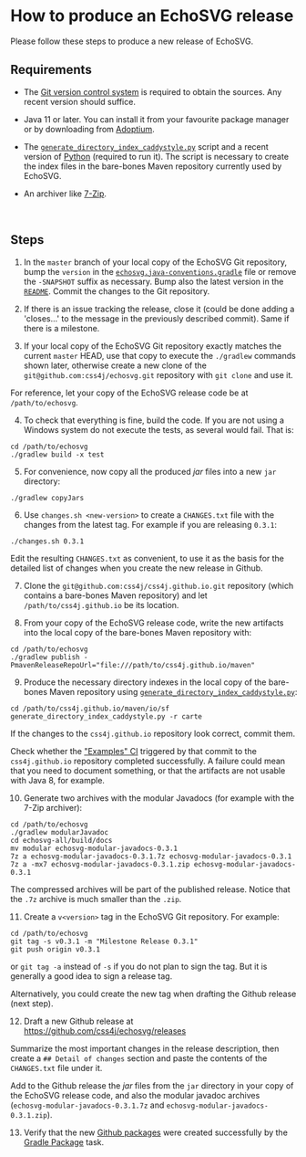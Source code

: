 # How to produce an EchoSVG release

Please follow these steps to produce a new release of EchoSVG.

## Requirements

- The [Git version control system](https://git-scm.com/downloads) is required to
obtain the sources. Any recent version should suffice.

- Java 11 or later. You can install it from your favourite package manager or by
downloading from [Adoptium](https://adoptium.net/).

- The [`generate_directory_index_caddystyle.py`](https://gist.github.com/carlosame/bd5b68c4eb8e0817d9beb1dcfb4de43d)
script and a recent version of [Python](https://www.python.org/) (required to
run it). The script is necessary to create the index files in the bare-bones
Maven repository currently used by EchoSVG.

- An archiver like [7-Zip](https://7-zip.org/).

<br/>

## Steps

1) In the `master` branch of your local copy of the EchoSVG Git repository, bump
the `version` in the [`echosvg.java-conventions.gradle`](buildSrc/src/main/groovy/echosvg.java-conventions.gradle)
file or remove the `-SNAPSHOT` suffix as necessary. Bump also the latest version
in the [`README`](README.md). Commit the changes to the Git repository.

2) If there is an issue tracking the release, close it (could be done adding a
'closes...' to the message in the previously described commit). Same if there is
a milestone.

3) If your local copy of the EchoSVG Git repository exactly matches the current
`master` HEAD, use that copy to execute the `./gradlew` commands shown later,
otherwise create a new clone of the `git@github.com:css4j/echosvg.git`
repository with `git clone` and use it.

For reference, let your copy of the EchoSVG release code be at `/path/to/echosvg`.

4) To check that everything is fine, build the code. If you are not using a Windows
system do not execute the tests, as several would fail. That is:

```shell
cd /path/to/echosvg
./gradlew build -x test
```

5) For convenience, now copy all the produced _jar_ files into a new `jar`
directory:

```shell
./gradlew copyJars
```

6) Use `changes.sh <new-version>` to create a `CHANGES.txt` file with the
changes from the latest tag. For example if you are releasing `0.3.1`:

```shell
./changes.sh 0.3.1
```

Edit the resulting `CHANGES.txt` as convenient, to use it as the basis for the
detailed list of changes when you create the new release in Github.

7) Clone the `git@github.com:css4j/css4j.github.io.git` repository (which
contains a bare-bones Maven repository) and let `/path/to/css4j.github.io` be
its location.

8) From your copy of the EchoSVG release code, write the new artifacts into the
local copy of the bare-bones Maven repository with:

```shell
cd /path/to/echosvg
./gradlew publish -PmavenReleaseRepoUrl="file:///path/to/css4j.github.io/maven"
```

9) Produce the necessary directory indexes in the local copy of the bare-bones
Maven repository using [`generate_directory_index_caddystyle.py`](https://gist.github.com/carlosame/bd5b68c4eb8e0817d9beb1dcfb4de43d):

```shell
cd /path/to/css4j.github.io/maven/io/sf
generate_directory_index_caddystyle.py -r carte
```

If the changes to the `css4j.github.io` repository look correct, commit them.

Check whether the ["Examples" CI](https://github.com/css4j/css4j.github.io/actions/workflows/examples.yml)
triggered by that commit to the `css4j.github.io` repository completed
successfully. A failure could mean that you need to document something, or that
the artifacts are not usable with Java 8, for example.

10) Generate two archives with the modular Javadocs (for example with the 7-Zip
archiver):

```shell
cd /path/to/echosvg
./gradlew modularJavadoc
cd echosvg-all/build/docs
mv modular echosvg-modular-javadocs-0.3.1
7z a echosvg-modular-javadocs-0.3.1.7z echosvg-modular-javadocs-0.3.1
7z a -mx7 echosvg-modular-javadocs-0.3.1.zip echosvg-modular-javadocs-0.3.1
```

The compressed archives will be part of the published release. Notice that the
`.7z` archive is much smaller than the `.zip`.

11) Create a `v<version>` tag in the EchoSVG Git repository. For example:

```shell
cd /path/to/echosvg
git tag -s v0.3.1 -m "Milestone Release 0.3.1"
git push origin v0.3.1
```

or `git tag -a` instead of `-s` if you do not plan to sign the tag. But it is
generally a good idea to sign a release tag.

Alternatively, you could create the new tag when drafting the Github release
(next step).

12) Draft a new Github release at https://github.com/css4j/echosvg/releases

Summarize the most important changes in the release description, then create a
`## Detail of changes` section and paste the contents of the `CHANGES.txt` file
under it.

Add to the Github release the _jar_ files from the `jar` directory in your copy
of the EchoSVG release code, and also the modular javadoc archives
(`echosvg-modular-javadocs-0.3.1.7z` and `echosvg-modular-javadocs-0.3.1.zip`).

13) Verify that the new [Github packages](https://github.com/orgs/css4j/packages?repo_name=echosvg)
were created successfully by the [Gradle Package](https://github.com/css4j/echosvg/actions/workflows/gradle-publish.yml)
task.
